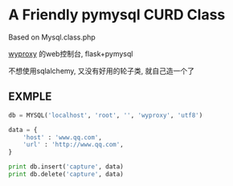 # A Friendly pymysql CURD Class
Based on Mysql.class.php   

[wyproxy](https://github.com/ring04h/wyproxy) 的web控制台, flask+pymysql    
   
不想使用sqlalchemy, 又没有好用的轮子类, 就自己造一个了   
   
## EXMPLE
```python
db = MYSQL('localhost', 'root', '', 'wyproxy', 'utf8')

data = {
    'host' : 'www.qq.com',
    'url' : 'http://www.qq.com',
}

print db.insert('capture', data)
print db.delete('capture', data)
```
